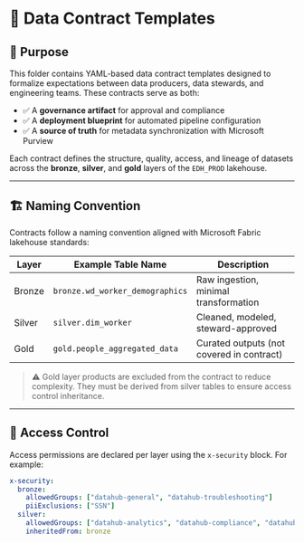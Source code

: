 # 📄 Data Contract Templates

## 🎯 Purpose

This folder contains YAML-based data contract templates designed to formalize expectations between data producers, data stewards, and engineering teams. These contracts serve as both:

- ✅ A **governance artifact** for approval and compliance
- ✅ A **deployment blueprint** for automated pipeline configuration
- ✅ A **source of truth** for metadata synchronization with Microsoft Purview

Each contract defines the structure, quality, access, and lineage of datasets across the **bronze**, **silver**, and **gold** layers of the `EDH_PROD` lakehouse.

---

## 🏗️ Naming Convention

Contracts follow a naming convention aligned with Microsoft Fabric lakehouse standards:

| Layer   | Example Table Name               | Description                                |
|---------|----------------------------------|--------------------------------------------|
| Bronze  | `bronze.wd_worker_demographics`  | Raw ingestion, minimal transformation      |
| Silver  | `silver.dim_worker`              | Cleaned, modeled, steward-approved         |
| Gold    | `gold.people_aggregated_data`    | Curated outputs (not covered in contract)  |

> ⚠️ Gold layer products are excluded from the contract to reduce complexity. They must be derived from silver tables to ensure access control inheritance.

---

## 🔐 Access Control

Access permissions are declared per layer using the `x-security` block. For example:

```yaml
x-security:
  bronze:
    allowedGroups: ["datahub-general", "datahub-troubleshooting"]
    piiExclusions: ["SSN"]
  silver:
    allowedGroups: ["datahub-analytics", "datahub-compliance", "datahub-general", "datahub-troubleshooting"]
    inheritedFrom: bronze
